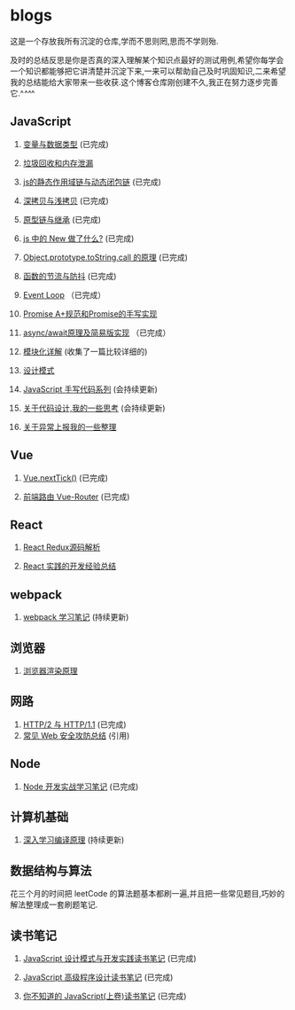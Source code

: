 # blogs

这是一个存放我所有沉淀的仓库,学而不思则罔,思而不学则殆.

及时的总结反思是你是否真的深入理解某个知识点最好的测试用例,希望你每学会一个知识都能够把它讲清楚并沉淀下来,一来可以帮助自己及时巩固知识,二来希望我的总结能给大家带来一些收获.这个博客仓库刚创建不久,我正在努力逐步完善它.^_^^_^

## JavaScript

1. [变量与数据类型](https://github.com/muzishuiji/blogs/blob/master/JavaScript/variable.md) (已完成)

2. [垃圾回收和内存泄漏]()

3. [js的静态作用域链与动态闭包链](https://github.com/muzishuiji/blogs/blob/master/JavaScript/scopeChain_closure.md) (已完成)

4. [深拷贝与浅拷贝](https://github.com/muzishuiji/blogs/blob/master/JavaScript/deep-shallow-copy.md) (已完成)

5. [原型链与继承](https://github.com/muzishuiji/blogs/blob/master/JavaScript/prototype.md) (已完成)

6. [js 中的 New 做了什么?](https://github.com/muzishuiji/blogs/blob/master/JavaScript/new.md) (已完成)

7. [Object.prototype.toString.call 的原理](https://github.com/muzishuiji/blogs/blob/master/JavaScript/Object.prototype.toString.call.md) (已完成)

8. [函数的节流与防抖](https://github.com/muzishuiji/blogs/blob/master/JavaScript/debounce-throttle.md) (已完成)

9. [Event Loop](https://github.com/muzishuiji/blogs/blob/master/JavaScript/event-loop.md) （已完成）

10. [Promise A+规范和Promise的手写实现]()

11. [async/await原理及简易版实现](https://github.com/muzishuiji/blogs/blob/master/JavaScript/async-await.md) （已完成）

12. [模块化详解](https://mp.weixin.qq.com/s/MPEhWlS9KiIc9I6Of5GpOQ) (收集了一篇比较详细的)

13. [设计模式]()

14. [JavaScript 手写代码系列](https://github.com/muzishuiji/blogs/blob/master/JavaScript/writeFunction.md) (会持续更新)

15. [关于代码设计,我的一些思考](https://github.com/muzishuiji/blogs/blob/master/JavaScript/code-design.md) (会持续更新)

15. [关于异常上报我的一些整理]()  

## Vue

1. [Vue.nextTick()](https://juejin.im/post/5d6f2b5f518825421c080325) (已完成)

2. [前端路由 Vue-Router](https://juejin.im/post/5d6f729f51882571ed61e1f2) (已完成)

## React

1. [React Redux源码解析]()

2. [React 实践的开发经验总结]()

## webpack

1. [webpack 学习笔记](https://github.com/muzishuiji/blogs/blob/master/webpack/webpack-study.md) (持续更新)

## 浏览器

1. [浏览器渲染原理]()

## 网路

1. [HTTP/2 与 HTTP/1.1](https://github.com/muzishuiji/blogs/blob/master/http/http2%E4%B8%8Ehttp1.1.md) (已完成)
2. [常见 Web 安全攻防总结](https://zoumiaojiang.com/article/common-web-security/) (引用)

## Node

1. [Node 开发实战学习笔记](https://github.com/muzishuiji/blogs/blob/master/node/node-study.md) (已完成)

## 计算机基础

1. [深入学习编译原理](https://github.com/muzishuiji/blogs/blob/master/computer-basic/bianyiyuanli.md)  (持续更新)

## 数据结构与算法

花三个月的时间把 leetCode 的算法题基本都刷一遍,并且把一些常见题目,巧妙的解法整理成一套刷题笔记.

## 读书笔记

1. [JavaScript 设计模式与开发实践读书笔记](https://github.com/muzishuiji/blogs/tree/master/reading-notes/javaScript-advanced-programming) (已完成)

2. [JavaScript 高级程序设计读书笔记](https://github.com/muzishuiji/blogs/tree/master/reading-notes/javaScript-design-patterns-and-development-practice) (已完成)

3. [你不知道的 JavaScript(上卷)读书笔记](https://github.com/muzishuiji/blogs/tree/master/reading-notes/javaScript-you-don't-know) (已完成)
